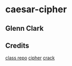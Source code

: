 # caesar-cipher
## Glenn Clark


## Credits



[class repo](https://github.com/codefellows/seattle-code-python-401n3/blob/main/class-18/demo/cipher.py)
[cipher](https://www.udemy.com/course/100-days-of-code/)
[crack](https://inventwithpython.com/hacking/chapter7.html)